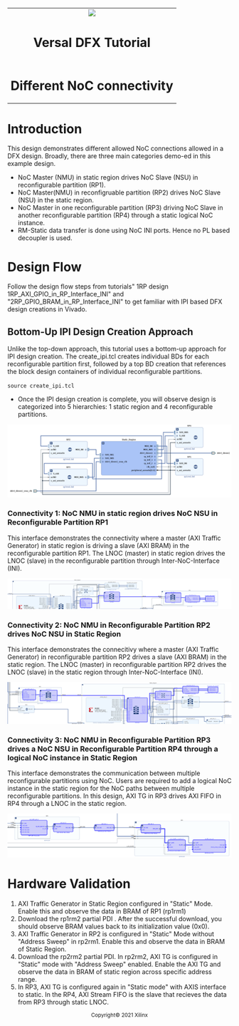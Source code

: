 ﻿<table>
 <tr>
   <td align="center"><img src="https://www.xilinx.com/content/dam/xilinx/imgs/press/media-kits/corporate/xilinx-logo.png" width="30%"/><h1>Versal DFX Tutorial</h1>
   </td>
 </tr>
 <tr>
 <td align="center"><h1>Different NoC connectivity </h1>
 </td>
 </tr>
</table>

# Introduction

This design demonstrates different allowed NoC connections allowed in a DFX design. Broadly, there are three main categories demo-ed in this example design.
- NoC Master (NMU) in static region drives NoC Slave (NSU) in reconfigurable partition (RP1).
- NoC Master(NMU) in reconfigruable partition  (RP2) drives NoC Slave (NSU) in the static region.
- NoC Master in one reconfigurable partition (RP3) driving NoC Slave in another reconfigurable partition (RP4) through a static logical NoC instance.
- RM-Static data transfer is done using NoC INI ports. Hence no PL based decoupler is used.

# Design Flow

Follow the design flow steps from tutorials" 1RP design 1RP_AXI_GPIO_in_RP_Interface_INI" and "2RP_GPIO_BRAM_in_RP_Interface_INI" to get familiar with IPI based DFX design creations in Vivado.

## Bottom-Up IPI Design Creation Approach

Unlike the top-down approach, this tutorial uses a bottom-up approach for IPI design creation. The create_ipi.tcl creates individual BDs for each reconfigurable partition first, followed by a top BD creation that references the block design containers of individual reconfigurable partitions.

`source create_ipi.tcl`

- Once the IPI design creation is complete, you will observe design is categorized into 5 hierarchies: 1 static region and 4 reconfigurable partitions.

<p align="center">
  <img src="./images/top_bd_with_all_bdcs.png?raw=true" alt="top_bd_with_all_bdcs"/>
</p>

### Connectivity 1: NoC NMU in static region drives NoC NSU in Reconfigurable Partition RP1

This interface demonstrates the connectivity where a master (AXI Traffic Generator) in static region is driving a slave (AXI BRAM) in the reconfigurable partition RP1. The LNOC (master) in static region drives the LNOC (slave) in the reconfigurable partition through Inter-NoC-Interface (INI).   

<p align="center">
  <img src="./images/NMU_in_Static_NSU_in_RM.png?raw=true" alt="NMU_in_Static_NSU_in_RM"/>
</p>

### Connectivity 2: NoC NMU in Reconfigurable Partition RP2 drives NoC NSU in Static Region

This interface demonstrates the connecitivy where a master (AXI Traffic Generator) in reconfigurable partition RP2 drives a slave (AXI BRAM) in the static region. The LNOC (master) in reconfigurable partition RP2 drives the LNOC (slave) in the static region through Inter-NoC-Interface (INI).   

<p align="center">
  <img src="./images/NMU_in_RM_NSU_in_static.png?raw=true" alt="NMU_in_RM_NSU_in_static"/>
</p>

### Connectivity 3: NoC NMU in Reconfigurable Partition RP3 drives a NoC NSU in Reconfigurable Partition RP4 through a logical NoC instance in Static Region

This interface demonstrates the communication between multiple reconfigurable partitions using NoC. Users are required to add a logical NoC instance in the static region for the NoC paths between multiple reconfigurable partitions. In this design, AXI TG in RP3 drives AXI FIFO in RP4 through a LNOC in the static region.

<p align="center">
  <img src="./images/NoC_RP_to_RP_through_static.png?raw=true" alt=NoC_RP_to_RP_through_static"/>
</p>

# Hardware Validation
1. AXI Traffic Generator in Static Region configured in "Static" Mode. Enable this and observe the data in BRAM of RP1 (rp1rm1)
2. Download the rp1rm2 partial PDI . After the successful download, you should observe BRAM values back to its initialization value (0x0).
3. AXI Traffic Generator in RP2 is configured in "Static" Mode without "Address Sweep"  in rp2rm1. Enable this and observe the data in BRAM of Static Region.
4. Download the rp2rm2 partial PDI. In rp2rm2, AXI TG is configured in "Static" mode with "Address Sweep" enabled. Enable the AXI TG and observe the data in BRAM of static region across specific address range.
5. In RP3, AXI TG is configured again in "Static mode" with AXIS interface to static. In the RP4, AXI Stream FIFO is the slave that recieves the data from RP3 through static LNOC.

<p align="center"><sup>Copyright&copy; 2021 Xilinx</sup></p>
